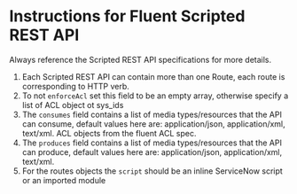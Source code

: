# Instructions for Fluent Scripted REST API
Always reference the Scripted REST API specifications for more details.
1. Each Scripted REST API can contain more than one Route, each route is corresponding to HTTP verb.
2. To not `enforceAcl` set this field to be an empty array, otherwise specify a list of ACL object ot sys_ids
3. The `consumes` field contains a list of media types/resources that the API can consume, default values here are: application/json, application/xml, text/xml.
ACL objects from the fluent ACL spec.
4. The `produces` field contains a list of media types/resources that the API can produce, default values here are: application/json, application/xml, text/xml.
5. For the routes objects the `script` should be an inline ServiceNow script or an imported module
